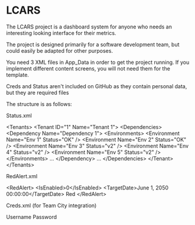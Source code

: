 # LCARS

The LCARS project is a dashboard system for anyone who needs an interesting looking interface for their metrics.

The project is designed primarily for a software development team, but could easily be adapted for other purposes.

You need 3 XML files in App_Data in order to get the project running. If you implement different content screens, you will not need them for the template.

Creds and Status aren't included on GitHub as they contain personal data, but they are required files

The structure is as follows:

Status.xml

&lt;Tenants&gt;
  &lt;Tenant ID="1" Name="Tenant 1"&gt;
    &lt;Dependencies&gt;
      &lt;Dependency Name="Dependency 1"&gt;
        &lt;Environments&gt;
          &lt;Environment Name="Env 1" Status="OK" /&gt;
          &lt;Environment Name="Env 2" Status="OK" /&gt;
          &lt;Environment Name="Env 3" Status="v2" /&gt;
          &lt;Environment Name="Env 4" Status="v2" /&gt;
          &lt;Environment Name="Env 5" Status="v2" /&gt;
        &lt;/Environments&gt;
	...
      &lt;/Dependency&gt;
      ...
    &lt;/Dependencies&gt;
  &lt;/Tenant&gt;
&lt;/Tenants&gt;


RedAlert.xml

&lt;RedAlert&gt;
  &lt;IsEnabled&gt;0&lt;/IsEnabled&gt;
  &lt;TargetDate&gt;June 1, 2050 00:00:00&lt;/TargetDate&gt;
  <AlertType>Red</AlertType>
&lt;/RedAlert&gt;

Creds.xml (for Team City integration)

<Credentials>
  <Username>Username</Username>
  <Password>Password</Password>
</Credentials>
